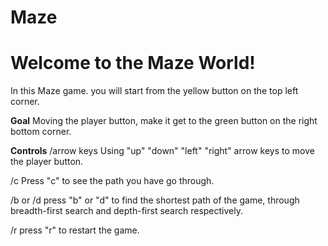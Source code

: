 # Maze

Welcome to the Maze World!
==============================================
In this Maze game. you will start from the yellow button on the top left corner.

**Goal**
Moving the player button, make it get to the green button on the right bottom corner. 


**Controls**
/arrow keys
Using "up" "down" "left" "right" arrow keys to move the player button.

/c
Press "c" to see the path you have go through.

/b or /d
press "b" or "d" to find the shortest path of the game,
through breadth-first search and depth-first search respectively.

/r
press "r" to restart the game.
